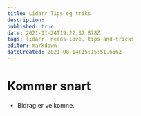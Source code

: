 ```yaml
---
title: Lidarr Tips og triks
description: 
published: true
date: 2021-11-24T19:22:37.878Z
tags: lidarr, needs-love, tips-and-tricks
editor: markdown
dateCreated: 2021-08-14T15:15:51.656Z
---
```


# Kommer snart

- Bidrag er velkomne.